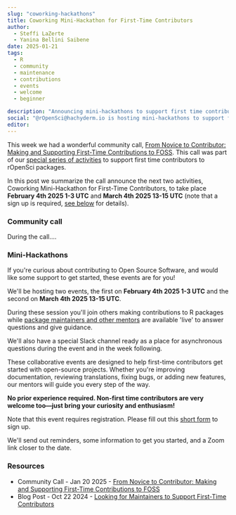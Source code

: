 ```yaml
---
slug: "coworking-hackathons"
title: Coworking Mini-Hackathon for First-Time Contributors
author:
  - Steffi LaZerte
  - Yanina Bellini Saibene
date: 2025-01-21
tags:
  - R
  - community
  - maintenance
  - contributions
  - events
  - welcome
  - beginner

description: "Announcing mini-hackathons to support first time contributors"
social: "@rOpenSci@hachyderm.io is hosting mini-hackathons to support first time contributors!"
editor:
---
```


This week we had a wonderful community call, [From Novice to Contributor: Making and Supporting First-Time Contributions to FOSS](https://ropensci.org/commcalls/first-time-contributor/).
This call was part of our [special series of activities](https://ropensci.org/blog/2024/10/22/first-time-contributions/) to support first time contributors to rOpenSci packages.

In this post we summarize the call announce the next two activities, Coworking Mini-Hackathon for First-Time Contributors, to take place **February 4th 2025 1-3 UTC** and **March 4th 2025 13-15 UTC** (note that a sign up is required, [see below](#mini-hackthons) for details).

### Community call

During the call....

### Mini-Hackathons

If you're curious about contributing to Open Source Software, and would like some support to get started, these events are for you!

We'll be hosting two events, the first on **February 4th 2025 1-3 UTC** and the second on **March 4th 2025 13-15 UTC**.

During these session you'll join others making contributions to R packages while [package maintainers and other mentors](https://ropensci.org/blog/2024/10/22/first-time-contributions/) are available 'live' to answer questions and give guidance.

We'll also have a special Slack channel ready as a place for asynchronous questions during the event and in the week following.

These collaborative events are designed to help first-time contributors get started with open-source projects.
Whether you're improving documentation, reviewing translations, fixing bugs, or adding new features, our mentors will guide you every step of the way.

**No prior experience required. Non-first time contributors are very welcome too—just bring your curiosity and enthusiasm!**

Note that this event requires registration.
Please fill out this [short form](https://airtable.com/appRpJelSoXWcYCG1/pagXLEueuI2o3GuBQ/form) to sign up.

We'll send out reminders, some information to get you started, and a Zoom link closer to the date.

### Resources

- Community Call - Jan 20 2025 - [From Novice to Contributor: Making and Supporting First-Time Contributions to FOSS](https://ropensci.org/commcalls/first-time-contributor/)
- Blog Post - Oct 22 2024 - [Looking for Maintainers to Support First-Time Contributors](https://ropensci.org/blog/2024/10/22/first-time-contributions/)


